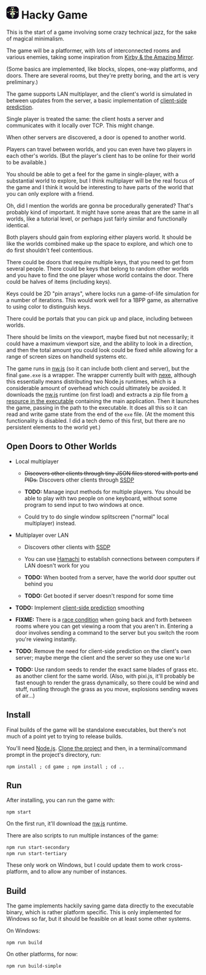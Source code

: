
# ![](game/images/icon-32.png) Hacky Game

This is the start of a game involving some crazy technical jazz,
for the sake of magical minimalism.

The game will be a platformer,
with lots of interconnected rooms and various enemies,
taking some inspiration from [Kirby & the Amazing Mirror][].

(Some basics are implemented, like blocks, slopes, one-way platforms, and doors.
There are several rooms, but they're pretty boring,
and the art is very preliminary.)

The game supports LAN multiplayer,
and the client's world is simulated in between updates from the server,
a basic implementation of [client-side prediction][].

Single player is treated the same: the client hosts a server and communicates with it locally over TCP.
This might change.

When other servers are discovered,
a door is opened to another world.

Players can travel between worlds,
and you can even have two players in each other's worlds.
(But the player's client has to be online for their world to be available.)

You should be able to get a feel for the game in single-player,
with a substantial world to explore, but
I think multiplayer will be the real focus of the game
and I think it would be interesting to have parts of the world that you can only explore with a friend.

Oh, did I mention the worlds are gonna be procedurally generated?
That's probably kind of important.
It might have some areas that are the same in all worlds, like a tutorial level,
or perhaps just fairly similar and functionally identical.

Both players should gain from exploring either players world.
It should be like the worlds combined make up the space to explore,
and which one to do first shouldn't feel contentious.

There could be doors that require multiple keys, that you need to get from several people.
There could be keys that belong to random other worlds and you have to find the one player whose world contains the door.
There could be halves of items (including keys).

Keys could be 2D "pin arrays", where locks run a game-of-life simulation for a number of iterations.
This would work well for a 1BPP game, as alternative to using color to distinguish keys.

There could be portals that you can pick up and place, including between worlds.

There should be limits on the viewport,
maybe fixed but not necessarily;
it could have a maximum viewport size, and the ability to look in a direction,
and then the total amount you could look could be fixed
while allowing for a range of screen sizes on handheld systems etc.

The game runs in [nw.js][] (so it can include both client and server),
but the final `game.exe` is a wrapper.
The wrapper currently built with [nexe][],
although this essentially means distributing two Node.js runtimes,
which is a considerable amount of overhead which could ultimately be avoided.
It downloads the [nw.js][] runtime (on first load)
and extracts a zip file from [a resource in the executable][nexeres] containing the main application.
Then it launches the game, passing in the path to the executable.
It does all this so it can read and write game state from the end of the `exe` file.
(At the moment this functionality is disabled.
I did a tech demo of this first, but there are no persistent elements to the world yet.)


## Open Doors to Other Worlds

* Local multiplayer

	* ~~Discovers other clients through tiny JSON files stored with ports and PIDs.~~
	  Discovers other clients through [SSDP][]

	* **TODO:**
	  Manage input methods for multiple players.
	  You should be able to play with two people on one keyboard,
	  without some program to send input to two windows at once.
	  <!-- sending inputs to two clients through one window. -->

	* Could try to do single window splitscreen ("normal" local multiplayer) instead.


* Multiplayer over LAN

	* Discovers other clients with [SSDP][]

	* You can use [Hamachi](https://www.vpn.net/) to establish connections between computers if LAN doesn't work for you

	* **TODO:**
	  When booted from a server, have the world door sputter out behind you

	* **TODO:**
	  Get booted if server doesn't respond for some time


* **TODO:**
  Implement [client-side prediction][] smoothing

* **FIXME:**
  There is a [race condition][] when going back and forth between rooms
  where you can get viewing a room that you aren't in.
  Entering a door involves sending a command to the server
  but you switch the room you're viewing instantly.

* **TODO**:
  Remove the need for client-side prediction on the client's own server;
  maybe merge the client and the server so they use one `World`

* **TODO:**
  Use random seeds to render the exact same blades of grass etc. as another client for the same world.
  (Also, with pixi.js, it'll probably be fast enough to render the grass dynamically, so there could be wind and stuff,
  rustling through the grass as you move,
  explosions sending waves of air...)


## Install

Final builds of the game will be standalone executables,
but there's not much of a point yet to trying to release builds.

You'll need [Node.js][].
[Clone the project][cloning a repo]
and then, in a terminal/command prompt in the project's directory,
run:

	npm install ; cd game ; npm install ; cd ..

## Run

After installing, you can run the game with:

	npm start

On the first run, it'll download the [nw.js][] runtime.

There are also scripts to run multiple instances of the game:

	npm run start-secondary
	npm run start-tertiary

These only work on Windows, but I could update them to work cross-platform,
and to allow any number of instances.


## Build

The game implements hackily saving game data directly to the executable binary,
which is rather platform specific.
This is only implemented for Windows so far,
but it should be feasible on at least some other systems.

On Windows:

	npm run build

On other platforms, for now:

	npm run build-simple


[cloning a repo]: https://help.github.com/articles/cloning-a-repository/
[Node.js]: https://nodejs.org
[nexe]: https://github.com/jaredallard/nexe
[nexeres]: https://github.com/jaredallard/nexe/pull/93
[nw.js]: https://github.com/nwjs/nw.js/
[client-side prediction]: https://en.wikipedia.org/wiki/Client-side_prediction
[SSDP]: https://en.wikipedia.org/wiki/Simple_Service_Discovery_Protocol "Simple Service Discovery Protocol"
[race condition]: https://en.wikipedia.org/wiki/Race_condition
[Kirby & the Amazing Mirror]: https://en.wikipedia.org/wiki/Kirby_%26_the_Amazing_Mirror

